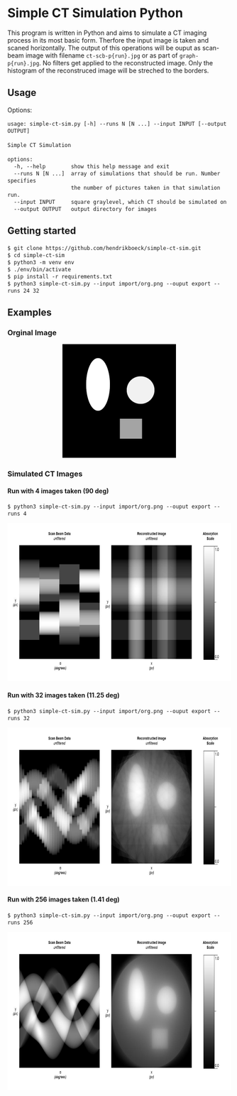 # Simple CT Simulation Python

This program is written in Python and aims to simulate a CT imaging process in
its most basic form. Therfore the input image is taken and scaned horizontally.
The output of this operations will be ouput as scan-beam image with filename 
`ct-scb-p{run}.jpg` or as part of `graph-p{run}.jpg`. No filters get applied to
the reconstructed image. Only the histogram of the reconstruced image will be 
streched to the borders.



## Usage
Options:
```
usage: simple-ct-sim.py [-h] --runs N [N ...] --input INPUT [--output OUTPUT]

Simple CT Simulation

options:
  -h, --help        show this help message and exit
  --runs N [N ...]  array of simulations that should be run. Number specifies
                    the number of pictures taken in that simulation run.
  --input INPUT     square graylevel, which CT should be simulated on
  --output OUTPUT   output directory for images
```

## Getting started
```
$ git clone https://github.com/hendrikboeck/simple-ct-sim.git
$ cd simple-ct-sim
$ python3 -m venv env
$ ./env/bin/activate
$ pip install -r requirements.txt
$ python3 simple-ct-sim.py --input import/org.png --ouput export --runs 24 32
```

## Examples

### Orginal Image
<div align="center">
  <img src="import/org.png" height=256 width=256/>
</div>

### Simulated CT Images

#### Run with 4 images taken (90 deg)
```
$ python3 simple-ct-sim.py --input import/org.png --ouput export --runs 4
```
<div align="center">
  <img src=".github/md/graph-p4.jpg" height=356 width=712/>
</div>

#### Run with 32 images taken (11.25 deg)
```
$ python3 simple-ct-sim.py --input import/org.png --ouput export --runs 32
```
<div align="center">
  <img src=".github/md/graph-p32.jpg" height=356 width=712/>
</div>

#### Run with 256 images taken (1.41 deg)
```
$ python3 simple-ct-sim.py --input import/org.png --ouput export --runs 256
```
<div align="center">
  <img src=".github/md/graph-p256.jpg" height=356 width=712/>
</div>